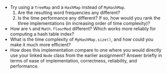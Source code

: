 - Try using a `TreeMap` and a `HashMap` instead of `MyHashMap`.
  1. Are the resulting word frequencies any different?
  1. Is the time performance any different? If so, how would you rank the three implementations (in increasing order of time complexity)?
- How are `%` and `Math.floorMod` different? Which works more reliably for computing a hash table index?
- What is the time complexity of `MyHashMap.size()`, and how could you make it much more efficient?
- How does this implementation compare to one where you would directly use your linked `Node` class from the earlier assignment? Answer briefly in terms of ease of implementation, correctness, reliability, and performance.
